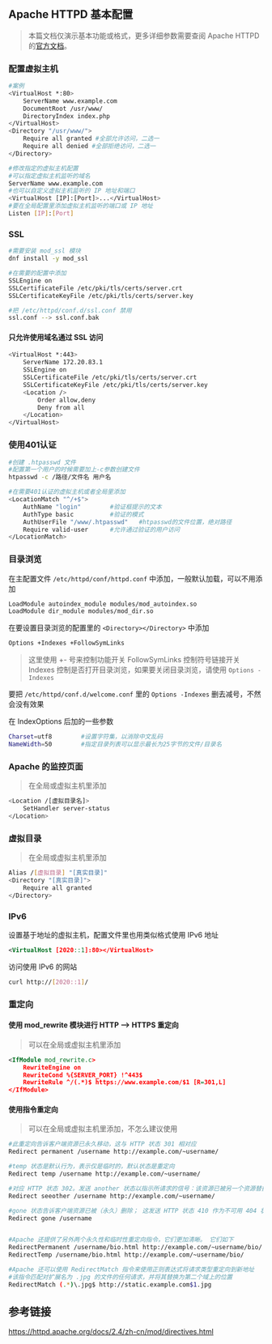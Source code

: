 ## Apache HTTPD 基本配置

> 本篇文档仅演示基本功能或格式，更多详细参数需要查阅 Apache HTTPD 的[官方文档][1]。

### 配置虚拟主机

```bash
#案例
<VirtualHost *:80>
	ServerName www.example.com
	DocumentRoot /usr/www/
	DirectoryIndex index.php
</VirtualHost>
<Directory "/usr/www/">
	Require all granted #全部允许访问，二选一
	Require all denied #全部拒绝访问，二选一
</Directory>

#修改指定的虚拟主机配置
#可以指定虚拟主机监听的域名
ServerName www.example.com
#也可以自定义虚拟主机监听的 IP 地址和端口
<VirtualHost [IP]:[Port]>...</VirtualHost>
#要在全局配置里添加虚拟主机监听的端口或 IP 地址
Listen [IP]:[Port]
```



### SSL

```bash
#需要安装 mod_ssl 模块
dnf install -y mod_ssl

#在需要的配置中添加
SSLEngine on
SSLCertificateFile /etc/pki/tls/certs/server.crt
SSLCertificateKeyFile /etc/pki/tls/certs/server.key

#把 /etc/httpd/conf.d/ssl.conf 禁用
ssl.conf --> ssl.conf.bak
```

#### 只允许使用域名通过 SSL 访问

```bash
<VirtualHost *:443>
	ServerName 172.20.83.1
	SSLEngine on
	SSLCertificateFile /etc/pki/tls/certs/server.crt
	SSLCertificateKeyFile /etc/pki/tls/certs/server.key
	<Location />
		Order allow,deny
		Deny from all
	</Location>
</VirtualHost>
```



### 使用401认证

```bash
#创建 .htpasswd 文件
#配置第一个用户的时候需要加上-c参数创建文件
htpasswd -c /路径/文件名 用户名

#在需要401认证的虚拟主机或者全局里添加
<LocationMatch "^/+$">
	AuthName "login"		#验证框提示的文本
	AuthType basic			#验证的模式
	AuthUserFile "/www/.htpasswd"	#htpasswd的文件位置，绝对路径
	Require valid-user		#允许通过验证的用户访问
</LocationMatch>
```



### 目录浏览

在主配置文件 `/etc/httpd/conf/httpd.conf` 中添加，一般默认加载，可以不用添加

```bash
LoadModule autoindex_module modules/mod_autoindex.so
LoadModule dir_module modules/mod_dir.so
```


在要设置目录浏览的配置里的 `<Directory></Directory>` 中添加

```bash
Options +Indexes +FollowSymLinks
```

> 这里使用 +\- 号来控制功能开关
> FollowSymLinks 控制符号链接开关
> Indexes 控制是否打开目录浏览，如果要关闭目录浏览，请使用 `Options -Indexes`

要把 `/etc/httpd/conf.d/welcome.conf` 里的 `Options -Indexes` 删去减号，不然会没有效果

在 IndexOptions 后加的一些参数

```bash
Charset=utf8		#设置字符集，以消除中文乱码
NameWidth=50		#指定目录列表可以显示最长为25字节的文件/目录名
```



### Apache 的监控页面

> 在全局或虚拟主机里添加

```bash
<Location /[虚拟目录名]>
	SetHandler server-status
</Location>
```



### 虚拟目录

> 在全局或虚拟主机里添加

```bash
Alias /[虚拟目录] "[真实目录]"
<Directory "[真实目录]">
	Require all granted
</Directory>
```



### IPv6

设置基于地址的虚拟主机，配置文件里也用类似格式使用 IPv6 地址

```xml
<VirtualHost [2020::1]:80></VirtualHost>
```

访问使用 IPv6 的网站

```bash
curl http://[2020::1]/
```



### 重定向

#### 使用 mod_rewrite 模块进行 HTTP --> HTTPS 重定向

> 可以在全局或虚拟主机里添加

```xml
<IfModule mod_rewrite.c>
	RewriteEngine on
	RewriteCond %{SERVER_PORT} !^443$
	RewriteRule ^/(.*)$ https://www.example.com/$1 [R=301,L]
</IfModule>
```

#### 使用指令重定向

> 可以在全局或虚拟主机里添加，不怎么建议使用

```bash
#此重定向告诉客户端资源已永久移动，这与 HTTP 状态 301 相对应
Redirect permanent /username http://example.com/~username/

#temp 状态是默认行为，表示仅是临时的，默认状态是重定向
Redirect temp /username http://example.com/~username/

#对应 HTTP 状态 302。发送 another 状态以指示所请求的信号：该资源已被另一个资源替换（HTTP 状态 303） 
Redirect seeother /username http://example.com/~username/

#gone 状态告诉客户端资源已被（永久）删除； 这发送 HTTP 状态 410 作为不可用 404 状态的替代。 如果是 leaved 重定向，请忽略最终网址
Redirect gone /username


#Apache 还提供了另外两个永久性和临时性重定向指令，它们更加清晰。 它们如下
RedirectPermanent /username/bio.html http://example.com/~username/bio/
RedirectTemp /username/bio.html http://example.com/~username/bio/

#Apache 还可以使用 RedirectMatch 指令来使用正则表达式将请求类型重定向到新地址
#该指令匹配对扩展名为 .jpg 的文件的任何请求，并将其替换为第二个域上的位置
RedirectMatch (.*)\.jpg$ http://static.example.com$1.jpg
```



## 参考链接

[1]:https://httpd.apache.org/docs/2.4/zh-cn/

https://httpd.apache.org/docs/2.4/zh-cn/mod/directives.html

